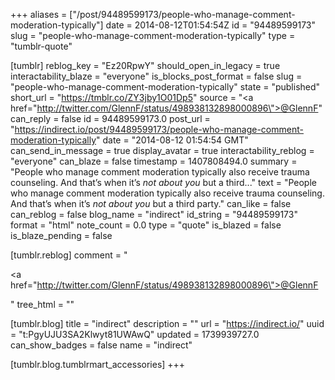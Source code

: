 +++
aliases = ["/post/94489599173/people-who-manage-comment-moderation-typically"]
date = 2014-08-12T01:54:54Z
id = "94489599173"
slug = "people-who-manage-comment-moderation-typically"
type = "tumblr-quote"

[tumblr]
reblog_key = "Ez20RpwY"
should_open_in_legacy = true
interactability_blaze = "everyone"
is_blocks_post_format = false
slug = "people-who-manage-comment-moderation-typically"
state = "published"
short_url = "https://tmblr.co/ZY3jby1O01Dp5"
source = "<a href=\"http://twitter.com/GlennF/status/498938132898000896\">@GlennF</a>"
can_reply = false
id = 94489599173.0
post_url = "https://indirect.io/post/94489599173/people-who-manage-comment-moderation-typically"
date = "2014-08-12 01:54:54 GMT"
can_send_in_message = true
display_avatar = true
interactability_reblog = "everyone"
can_blaze = false
timestamp = 1407808494.0
summary = "People who manage comment moderation typically also receive trauma counseling. And that’s when it’s *not about you* but a third..."
text = "People who manage comment moderation typically also receive trauma counseling. And that’s when it’s *not about you* but a third party."
can_like = false
can_reblog = false
blog_name = "indirect"
id_string = "94489599173"
format = "html"
note_count = 0.0
type = "quote"
is_blazed = false
is_blaze_pending = false

[tumblr.reblog]
comment = "<p><a href=\"http://twitter.com/GlennF/status/498938132898000896\">@GlennF</a></p>"
tree_html = ""

[tumblr.blog]
title = "indirect"
description = ""
url = "https://indirect.io/"
uuid = "t:PgyUJU3SA2Klwyt81UWAwQ"
updated = 1739939727.0
can_show_badges = false
name = "indirect"

[tumblr.blog.tumblrmart_accessories]
+++
